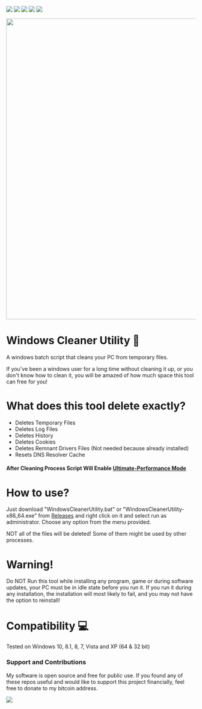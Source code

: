 <a href="https://github.com/chainski/WindowsCleanerUtility"><img src="https://img.shields.io/badge/OPEN--SOURCE-YES-green"></a>
<a href="https://github.com/chainski/WindowsCleanerUtility"><img src="https://img.shields.io/badge/license-GPL--3.0-orange"></a> 
<a href="https://github.com/chainski/WindowsCleanerUtility/releases"><img src="https://img.shields.io/badge/release-v1.0.0-red"></a> 
<a href="https://github.com/chainski/WindowsCleanerUtility"><img src="https://img.shields.io/badge/BATCH-FILE-green"></a> 
<a href="https://github.com/chainski/WindowsCleanerUtility/releases"><img src="https://img.shields.io/badge/dynamic/json?label=Visitors&query=value&url=https%3A%2F%2Fapi.countapi.xyz%2Fhit%2FChainski%2FWindowsCleanerUtility"></a> 


<p align="center">
<img src="https://user-images.githubusercontent.com/96607632/184447495-532d549f-13cf-4764-b50a-f8d32ad56330.png", width="800", height="800">
</p>

# Windows Cleaner Utility 🧹

A windows batch script that cleans your PC from temporary files.

If you've been a windows user for a long time without cleaning it up, or you don't know how to clean it, 
you will be amazed of how much space this tool can free for you!

# What does this tool delete exactly? 

- Deletes Temporary Files
- Deletes Log Files
- Deletes History
- Deletes Cookies
- Deletes Remnant Drivers Files (Not needed because already installed)
- Resets DNS Resolver Cache

#### After Cleaning Process Script Will Enable [Ultimate-Performance Mode](https://chinotechtips.blogspot.com/2022/01/how-to-enable-ultimate-performance-mode.html)


# How to use? 

Just download "WindowsCleanerUtility.bat" or "WindowsCleanerUtility-x86_64.exe" from [Releases](https://github.com/Chainski/WindowsCleanerUtility/releases) 
and right click on it and select run as administrator.
Choose any option from the menu provided.

NOT all of the files will be deleted! Some of them might be used by other processes. 

# Warning! 

Do NOT Run this tool while installing any program, game or during software updates, your PC must be in idle state before you run it. 
If you run it during any installation, the installation will most likely to fail, and you may not have the option to reinstall!


# Compatibility 💻

Tested on Windows 10, 8.1, 8, 7, Vista and XP (64 & 32 bit)

### Support and Contributions
My software is open source and free for public use. 
If you found any of these repos useful and would like to support this project financially, 
feel free to donate to my bitcoin address.

<a href="https://www.blockchain.com/btc/address/16T1fUehoGR4E2sj98u9e9mKuQ7uSLvxRJ"><img src="https://img.shields.io/badge/bitcoin-donate-yellow.svg"></a>

